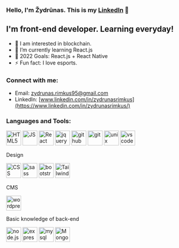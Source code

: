 ### Hello, I'm Žydrūnas. This is my [LinkedIn](https://www.linkedin.com/in/zydrunasrimkus/) 👋 

## I'm front-end developer. Learning everyday!

- 👀 I am interested in blockchain.
- 🌱 I’m currently learning React.js
- 🥅 2022 Goals: React.js + React Native
- ⚡ Fun fact: I love esports.

### Connect with me:

- Email: [zydrunas.rimkus95@gmail.com](mailto:zydrunas.rimkus95@gmail.com)
- LinkedIn: [www.linkedin.com/in/zydrunasrimkus](https://www.linkedin.com/in/zydrunasrimkus/)

### Languages and Tools:

<p float="left">
<a href="#"><img src="https://cdn.jsdelivr.net/gh/devicons/devicon/icons/html5/html5-original.svg" alt="HTML5" title="HTML5" width="40"/></a>
<a href="#"><img src="https://cdn.jsdelivr.net/gh/devicons/devicon/icons/javascript/javascript-original.svg" width="40" alt="JS"/></a>
 <a href='#'><img src="https://cdn.jsdelivr.net/gh/devicons/devicon/icons/react/react-original-wordmark.svg" width="40" alt="React"/></a>
  <a href="#"><img src="https://cdn.jsdelivr.net/gh/devicons/devicon/icons/jquery/jquery-original-wordmark.svg" width="40" alt="jquery"/></a>
<a href="#"><img src="https://cdn.jsdelivr.net/gh/devicons/devicon/icons/github/github-original-wordmark.svg" width="40" alt="github"/></a>
<a href="#"><img src="https://cdn.jsdelivr.net/gh/devicons/devicon/icons/git/git-original.svg" width="40" alt="git"/></a>
  <a href="#"><img src="https://cdn.jsdelivr.net/gh/devicons/devicon/icons/unix/unix-original.svg" width="40" alt="unix command line"/></a>
  <a href="#"><img src="https://cdn.jsdelivr.net/gh/devicons/devicon/icons/vscode/vscode-original.svg" width="40" alt="vscode"/></a>
<p>Design</p>
<a href="#"><img src="https://cdn.jsdelivr.net/gh/devicons/devicon/icons/css3/css3-original.svg" width="40" alt="CSS"/></a>
<a href="#"><img src="https://cdn.jsdelivr.net/gh/devicons/devicon/icons/sass/sass-original.svg" width="40" alt="sass"/></a>
<a href="#"><img src="https://cdn.jsdelivr.net/gh/devicons/devicon/icons/bootstrap/bootstrap-original.svg" width="40" alt="bootstrap"/></a>
<a href='#'><img src="https://cdn.jsdelivr.net/gh/devicons/devicon/icons/tailwindcss/tailwindcss-plain.svg" width='40' alt='TailwindCSS'/></a>

<p>CMS</p>
<a href="#"><img src="https://cdn.jsdelivr.net/gh/devicons/devicon/icons/wordpress/wordpress-original.svg" width="40" alt="wordpress"/></a>

<p>Basic knowledge of back-end</p>
<a href="#"><img src="https://cdn.jsdelivr.net/gh/devicons/devicon/icons/nodejs/nodejs-original.svg" width="40" alt="node.js"/></a>
 <a href="#"><img src="https://cdn.jsdelivr.net/gh/devicons/devicon/icons/express/express-original.svg" width="40" alt="express"/></a>
<a href="#"><img src="https://cdn.jsdelivr.net/gh/devicons/devicon/icons/mysql/mysql-original.svg" width="40" alt="mysql"/></a>
<a href="#"><img src="https://cdn.jsdelivr.net/gh/devicons/devicon/icons/mongodb/mongodb-original-wordmark.svg" width="40" alt="MongoDB"/></a>


</p>
